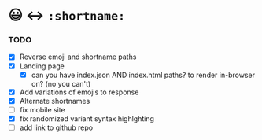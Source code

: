 # 😃 ↔ `:shortname:`

### TODO
- [x] Reverse emoji and shortname paths
- [x] Landing page
    - [x] can you have index.json AND index.html paths? to render in-browser on? (no you can't)
- [x] Add variations of emojis to response
- [x] Alternate shortnames
- [ ] fix mobile site
- [x] fix randomized variant syntax highlghting
- [ ] add link to github repo
